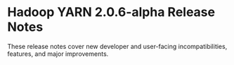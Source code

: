 # Hadoop YARN 2.0.6-alpha Release Notes

These release notes cover new developer and user-facing incompatibilities, features, and major improvements.



